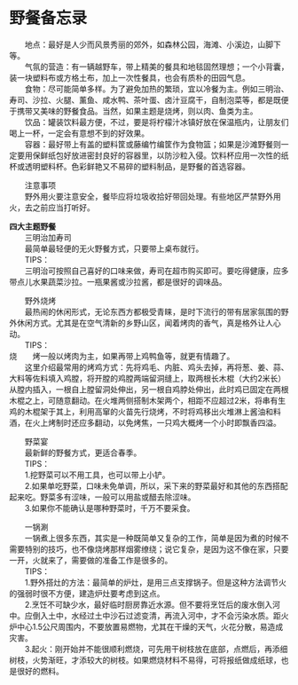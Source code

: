 # 野餐备忘录  

&emsp;&emsp;地点：最好是人少而风景秀丽的郊外，如森林公园，海滩、小溪边，山脚下等。  
&emsp;&emsp;气氛的营造：有一辆越野车，带上精美的餐具和地毯固然理想；一个小背囊，装一块塑料布或方格土布，加上一次性餐具，也会有质朴的田园气息。  
&emsp;&emsp;食物：尽可能简单多样。为了避免加热的繁琐，宜以冷餐为主。例如三明治、寿司、沙拉、火腿、薰鱼、咸水鸭、茶叶蛋、卤汁豆腐干，自制泡菜等，都是既便于携带又美味的野餐食品。当然，如果主题是烧烤，则以肉、鱼类为主。  
&emsp;&emsp;饮品：罐装饮料最方便，不过，要是将柠檬汁冰镇好放在保温瓶内，让朋友们喝上一杯，一定会有意想不到的好效果。  
&emsp;&emsp;容器：最好带上有盖的塑料筐或藤编竹编筐作为食物篮；如果是沙滩野餐则一定要用保鲜纸包好放进密封良好的容器里，以防沙粒入侵。饮料杯应用一次性的纸杯或透明塑料杯。色彩鲜艳又不易碎的塑料制品，是野餐的首选容器。  

&emsp;&emsp;注意事项  
&emsp;&emsp;野外用火要注意安全，餐毕应将垃圾收拾好带回处理。有些地区严禁野外用火，去之前应当打听好。  

**四大主题野餐**  
&emsp;&emsp;三明治加寿司  
&emsp;&emsp;最简单最轻便的无火野餐方式，只要带上桌布就行。  
&emsp;&emsp;TIPS：  
&emsp;&emsp;三明治可按照自己喜好的口味来做，寿司在超市购买即可。要吃得健康，应多带点儿水果蔬菜沙拉。一瓶果酱或沙拉酱，都是很好的调味品。  

&emsp;&emsp;野外烧烤  
&emsp;&emsp;最热闹的休闲形式，无论东西方都极受青睐，是时下流行的带有居家氛围的野外休闲方式。尤其是在空气清新的乡野山区，闻着烤肉的香气，真是格外让人心动。  
&emsp;&emsp;TIPS：  
烧&emsp;&emsp;烤一般以烤肉为主，如果再带上鸡鸭鱼等，就更有情趣了。  
&emsp;&emsp;这里介绍最常用的烤鸡方式：先将鸡毛、内脏、鸡头去掉，再将葱、姜、蒜、大料等佐料填入鸡膛，将开膛的鸡膛两端留洞缝上，取两根长木棍（大约2米长）从膛内插入，一根自上膛留洞处伸出，另一根自鸡脖处伸出，此时鸡已固定在两根木棍之上，可随意翻动。在火堆两侧搭制木架两个，相距不应超过2米，将串有生鸡的木棍架于其上，利用高窜的火苗先行烧烤，不时将鸡移出火堆淋上酱油和料酒，在火上烤制时还应多翻动，以免烤焦，一只鸡大概烤一个小时即飘香四溢。  

&emsp;&emsp;野菜宴  
&emsp;&emsp;最新鲜的野餐方式，更适合春季。  
&emsp;&emsp;TIPS：  
&emsp;&emsp;1.挖野菜可以不用工具，也可以带上小铲。  
&emsp;&emsp;2.如果单吃野菜，口味未免单调，所以，采下来的野菜最好和其他的东西搭配起来吃。野菜多有涩味，一般可以用盐或醋去除涩味。  
&emsp;&emsp;3.如果你不能确认是哪种野菜时，千万不要采食。  

&emsp;&emsp;一锅涮  
&emsp;&emsp;一锅煮上很多东西，其实是一种既简单又复杂的工作，简单是因为煮的时候不需要特别的技巧，也不像烧烤那样烟雾缭绕；说它复杂，是因为这不像在家，只要一开，火就来了，需要做的准备工作是很多的。  
&emsp;&emsp;TIPS：  
&emsp;&emsp;1.野外搭灶的方法：最简单的炉灶，是用三点支撑锅子。但是这种方法调节火的强弱时很不方便，建造炉灶要考虑到这点。  
&emsp;&emsp;2.烹饪不可缺少水，最好临时厨房靠近水源。但不要将烹饪后的废水倒入河中。应倒入土中，水经过土中沙石过滤变清，再流入河中，才不会污染水质。距火炉中心1.5公尺周围内，不要放置易燃物，尤其在干燥的天气，火花分散，易造成灾害。  
&emsp;&emsp;3.起火：刚开始并不能很顺利燃烧，可先用干树枝放在底部，点燃后，再添细树枝，火势渐旺，才添较大的树枝。如果燃烧材料不易得，可将报纸做成纸球，也是很好的燃料。  
